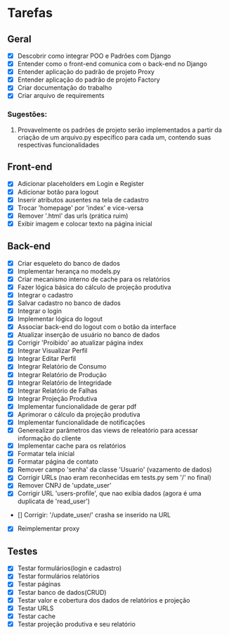 # Tarefas

## Geral
- [X] Descobrir como integrar POO e Padrões com Django
- [X] Entender como o front-end comunica com o back-end no Django
- [X] Entender aplicação do padrão de projeto Proxy
- [X] Entender aplicação do padrão de projeto Factory
- [X] Criar documentação do trabalho
- [X] Criar arquivo de requirements

### Sugestões:
1. Provavelmente os padrões de projeto serão implementados a partir da criação de um arquivo.py específico para cada um, contendo suas respectivas funcionalidades
  
## Front-end
- [X] Adicionar placeholders em Login e Register
- [X] Adicionar botão para logout
- [X] Inserir atributos ausentes na tela de cadastro
- [X] Trocar 'homepage' por 'index' e vice-versa
- [X] Remover '.html' das urls (prática ruim)
- [X] Exibir imagem e colocar texto na página inicial

## Back-end
- [X] Criar esqueleto do banco de dados
- [X] Implementar herança no models.py
- [X] Criar mecanismo interno de cache para os relatórios
- [X] Fazer lógica básica do cálculo de projeção produtiva
- [X] Integrar o cadastro
- [X] Salvar cadastro no banco de dados
- [X] Integrar o login
- [X] Implementar lógica do logout
- [X] Associar back-end do logout com o botão da interface
- [X] Atualizar inserção de usuário no banco de dados
- [X] Corrigir 'Proibido' ao atualizar página index
- [X] Integrar Visualizar Perfil
- [X] Integrar Editar Perfil
- [X] Integrar Relatório de Consumo
- [X] Integrar Relatório de Produção
- [X] Integrar Relatório de Integridade
- [X] Integrar Relatório de Falhas
- [X] Integrar Projeção Produtiva
- [X] Implementar funcionalidade de gerar pdf
- [X] Aprimorar o cálculo da projeção produtiva
- [X] Implementar funcionalidade de notificações
- [X] Generealizar parâmetros das views de releatório para acessar informação do cliente
- [X] Implementar cache para os relatórios
- [X] Formatar tela inicial
- [X] Formatar página de contato
- [X] Remover campo 'senha' da classe 'Usuario' (vazamento de dados)
- [X] Corrigir URLs (nao eram reconhecidas em tests.py sem '/' no final)
- [X] Remover CNPJ de 'update_user'
- [X] Corrigir URL 'users-profile', que nao exibia dados (agora é uma duplicata de 'read_user')
- [] Corrigir: '/update_user/' crasha se inserido na URL
- [X] Reimplementar proxy

## Testes
- [X] Testar formulários(login e cadastro)
- [X] Testar formulários relatórios
- [X] Testar páginas
- [X] Testar banco de dados(CRUD)
- [X] Testar valor e cobertura dos dados de relatórios e projeção
- [X] Testar URLS
- [X] Testar cache
- [X] Testar projeção produtiva e seu relatório
